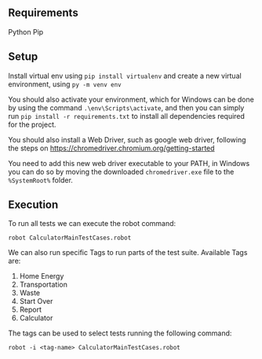 ## Requirements
Python
Pip


## Setup

Install virtual env using `pip install virtualenv` and create a new virtual environment, using `py -m venv env`

You should also activate your environment, which for Windows can be done by using the command `.\env\Scripts\activate`, and then you can simply run `pip install -r requirements.txt` to install all dependencies required for the project.

You should also install a Web Driver, such as google web driver, following the steps on https://chromedriver.chromium.org/getting-started

You need to add this new web driver executable to your PATH, in Windows you can do so by moving the downloaded `chromedriver.exe` file
to the `%SystemRoot%` folder.


## Execution

To run all tests we can execute the robot command:

```
robot CalculatorMainTestCases.robot
```

We can also run specific Tags to run parts of the test suite.
Available Tags are: 
1. Home Energy
2. Transportation
3. Waste
4. Start Over
5. Report
6. Calculator

The tags can be used to select tests running the following command:
```
robot -i <tag-name> CalculatorMainTestCases.robot
```
